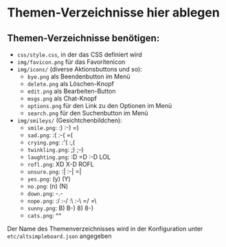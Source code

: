# Themen-Verzeichnisse hier ablegen

## Themen-Verzeichnisse benötigen:

* `css/style.css`, in der das CSS definiert wird
* `img/favicon.png` für das Favoritenicon
* `img/icons/` (diverse Aktionsbuttons und so):
  * `bye.png` als Beendenbutton im Menü
  * `delete.png` als Löschen-Knopf
  * `edit.png` als Bearbeiten-Button
  * `msgs.png` als Chat-Knopf
  * `options.png` für den Link zu den Optionen im Menü
  * `search.png` für den Suchenbutton im Menü
* `img/smileys/` (Gesichtchenbildchen):
  * `smile.png`:       :) :-) =)
  * `sad.png`:         :( :-( =(
  * `crying.png`:      :'( :,(
  * `twinkling.png`:   ;) ;-)
  * `laughting.png`:   :D =D :-D LOL
  * `rofl.png`:        XD X-D ROFL
  * `unsure.png`:      :| :-| =|
  * `yes.png`:         (y) (Y)
  * `no.png`:          (n) (N)
  * `down.png`:        -.-
  * `nope.png`:        :/ :-/ :\ :-\ =/ =\
  * `sunny.png`:       B) B-) 8) 8-)
  * `cats.png`:        ^^

Der Name des Themenverzeichnisses wird in der Konfiguration unter `etc/altsimpleboard.json` angegeben
